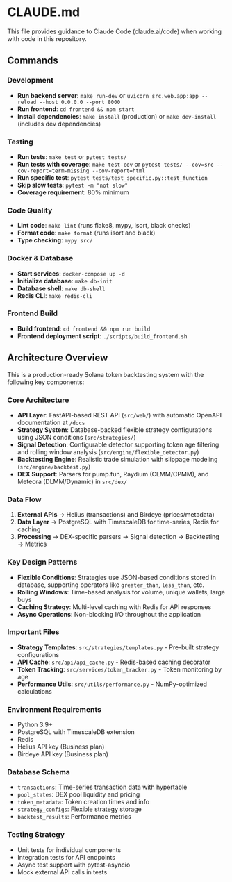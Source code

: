 # CLAUDE.md

This file provides guidance to Claude Code (claude.ai/code) when working with code in this repository.

## Commands

### Development
- **Run backend server**: `make run-dev` or `uvicorn src.web.app:app --reload --host 0.0.0.0 --port 8000`
- **Run frontend**: `cd frontend && npm start`
- **Install dependencies**: `make install` (production) or `make dev-install` (includes dev dependencies)

### Testing
- **Run tests**: `make test` or `pytest tests/`
- **Run tests with coverage**: `make test-cov` or `pytest tests/ --cov=src --cov-report=term-missing --cov-report=html`
- **Run specific test**: `pytest tests/test_specific.py::test_function`
- **Skip slow tests**: `pytest -m "not slow"`
- **Coverage requirement**: 80% minimum

### Code Quality
- **Lint code**: `make lint` (runs flake8, mypy, isort, black checks)
- **Format code**: `make format` (runs isort and black)
- **Type checking**: `mypy src/`

### Docker & Database
- **Start services**: `docker-compose up -d`
- **Initialize database**: `make db-init`
- **Database shell**: `make db-shell`
- **Redis CLI**: `make redis-cli`

### Frontend Build
- **Build frontend**: `cd frontend && npm run build`
- **Frontend deployment script**: `./scripts/build_frontend.sh`

## Architecture Overview

This is a production-ready Solana token backtesting system with the following key components:

### Core Architecture
- **API Layer**: FastAPI-based REST API (`src/web/`) with automatic OpenAPI documentation at `/docs`
- **Strategy System**: Database-backed flexible strategy configurations using JSON conditions (`src/strategies/`)
- **Signal Detection**: Configurable detector supporting token age filtering and rolling window analysis (`src/engine/flexible_detector.py`)
- **Backtesting Engine**: Realistic trade simulation with slippage modeling (`src/engine/backtest.py`)
- **DEX Support**: Parsers for pump.fun, Raydium (CLMM/CPMM), and Meteora (DLMM/Dynamic) in `src/dex/`

### Data Flow
1. **External APIs** → Helius (transactions) and Birdeye (prices/metadata)
2. **Data Layer** → PostgreSQL with TimescaleDB for time-series, Redis for caching
3. **Processing** → DEX-specific parsers → Signal detection → Backtesting → Metrics

### Key Design Patterns
- **Flexible Conditions**: Strategies use JSON-based conditions stored in database, supporting operators like `greater_than`, `less_than`, etc.
- **Rolling Windows**: Time-based analysis for volume, unique wallets, large buys
- **Caching Strategy**: Multi-level caching with Redis for API responses
- **Async Operations**: Non-blocking I/O throughout the application

### Important Files
- **Strategy Templates**: `src/strategies/templates.py` - Pre-built strategy configurations
- **API Cache**: `src/api/api_cache.py` - Redis-based caching decorator
- **Token Tracking**: `src/services/token_tracker.py` - Token monitoring by age
- **Performance Utils**: `src/utils/performance.py` - NumPy-optimized calculations

### Environment Requirements
- Python 3.9+
- PostgreSQL with TimescaleDB extension
- Redis
- Helius API key (Business plan)
- Birdeye API key (Business plan)

### Database Schema
- `transactions`: Time-series transaction data with hypertable
- `pool_states`: DEX pool liquidity and pricing
- `token_metadata`: Token creation times and info
- `strategy_configs`: Flexible strategy storage
- `backtest_results`: Performance metrics

### Testing Strategy
- Unit tests for individual components
- Integration tests for API endpoints
- Async test support with pytest-asyncio
- Mock external API calls in tests